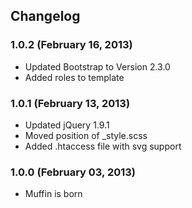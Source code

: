 Changelog
------------
### 1.0.2 (February 16, 2013)

* Updated Bootstrap to Version 2.3.0
* Added roles to template


### 1.0.1 (February 13, 2013)

* Updated jQuery 1.9.1
* Moved position of _style.scss
* Added .htaccess file with svg support


### 1.0.0 (February 03, 2013)

* Muffin is born